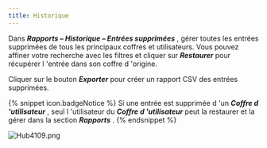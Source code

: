 ```yaml
---
title: Historique
---
```

Dans ***Rapports – Historique – Entrées supprimées*** , gérer toutes les entrées supprimées de tous les principaux coffres et utilisateurs. Vous pouvez affiner votre recherche avec les filtres et cliquer sur ***Restaurer*** pour récupérer l 'entrée dans son coffre d 'origine.  

Cliquer sur le bouton ***Exporter*** pour créer un rapport CSV des entrées supprimées.  

{% snippet icon.badgeNotice %} 
Si une entrée est supprimée d 'un ***Coffre d 'utilisateur*** , seul l 'utilisateur du ***Coffre d 'utilisateur*** peut la restaurer et la gérer dans la section ***Rapports*** . 
{% endsnippet %}
 
![Hub4109.png](/img/fr/hub/Hub4109.png) 

